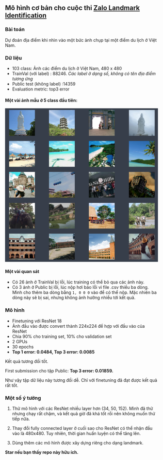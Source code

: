 ## Mô hình cơ bản cho cuộc thi [Zalo Landmark Identification](https://challenge.zalo.ai/portal/overview)

### Bài toán
Dự đoán địa điểm khi nhìn vào một bức ảnh chụp tại một điểm du lịch ở Việt Nam. 

### Dữ liệu
* 103 class: Ảnh các điểm du lịch ở Việt Nam, 480 x 480 
* TrainVal (với label) : 88246. _Các label ở dạng số, không có tên địa điểm tương ứng_
* Public test (không label) :14359
* Evaluation metric: top3 error 

#### Một vài ảnh mẫu ở 5 class đầu tiên:
![img](samples.png)

#### Một vài quan sát
* Có 26 ảnh ở TrainVal bị lỗi, lúc training có thể bỏ qua các ảnh này. 
* Có 3 ảnh ở Public bị lỗi, lúc nộp hơi báo lỗi vì file .csv thiếu ba dòng. Mình cho thêm ba dòng bằng `1, 0 0 0` vào để có thể nộp. Mặc nhiên ba dòng này sẽ bị sai, nhưng không ảnh hưởng nhiều tới kết quả. 

### Mô hình 

* Finetuning với ResNet 18
* Ảnh đầu vào được convert thành 224x224 để hợp với đầu vào của ResNet
* Chia 90% cho training set, 10% cho validation set
* 2 GPUs
* 30 epochs
* **Top 1 error: 0.0484, Top 3 error: 0.0085**

Kết quả tương đối tốt. 

First submission cho tập Public: **Top 3 error: 0.01859.**

Như vậy tập dữ liệu này tương đối dễ. Chỉ với finetuning đã đạt được kết quả rất tốt. 

### Một số ý tưởng

1. Thử mô hình với các ResNet nhiều layer hơn (34, 50, 152). 
Mình đã thử nhưng chạy rất chậm, và kết quả giờ đã khá tốt rồi nên không muốn thử tiếp nữa. 

2. Thay đổi fully connected layer ở cuối sao cho ResNet có thể nhận đầu vào là 480x480. 
Tuy nhiên, thời gian huấn luyện có thể tăng lên. 

3. Dùng thêm các mô hình được xây dựng riêng cho dạng landmark. 


**Star nếu bạn thấy repo này hữu ích.**

